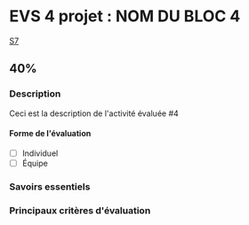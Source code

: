 # EVS 4 projet : <!-- varexp:begin BLOC4 -->NOM DU BLOC 4<!-- varexp:end -->

 <!-- varexp:begin SEANCE_EVS_1 -->
[S7](../../01-deroulement/04/)
<!-- varexp:end -->

##  <!-- varexp:begin PONDERATION_EVS_4 -->40%<!-- varexp:end -->


### Description

<!-- varexp:begin DESCRIPTION_EVS_4  -->
Ceci est la description de l'activité évaluée #4
<!-- varexp:end -->

#### Forme de l'évaluation

* [ ] Individuel
* [ ] Équipe

### Savoirs essentiels


### Principaux critères d'évaluation
